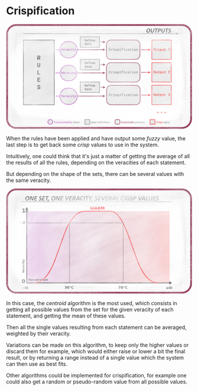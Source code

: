 # Crispification

![Crispification](images/fuzzy-schemas-crispification.png)

When the rules have been applied and have output some *fuzzy* value, the last step is to get back some *crisp* values to use in the system.

Intuitively, one could think that it's just a matter of getting the average of all the results of all the rules, depending on the veracities of each statement.

But depending on the shape of the sets, there can be several values with the same veracity.

![One set, one veracity, several values](images/fuzzy-schemas-severalValues.png)

In this case, the *centroid* algorithm is the most used, which consists in getting all possible values from the set for the given veracity of each statement, and getting the mean of these values.

Then all the single values resulting from each statement can be averaged, weighted by their veracity.

Variations can be made on this algorithm, to keep only the higher values or discard them for example, which would either raise or lower a bit the final result, or by returning a range instead of a single value which the system can then use as best fits.

Other algorithms could be implemented for crispification, for example one could also get a random or pseudo-random value from all possible values.
